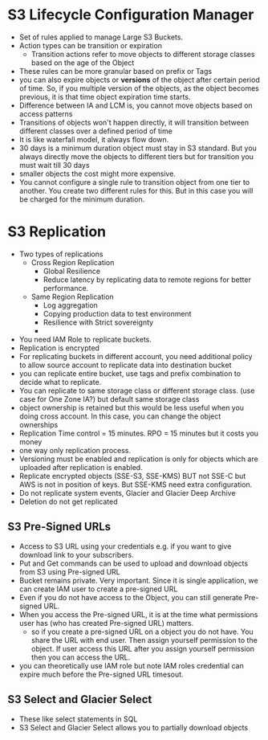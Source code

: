 # S3 Lifecycle Configuration Manager

* Set of rules applied to manage Large S3 Buckets.
* Action types can be transition or expiration
  * Transition actions refer to move objects to different storage classes based on the age of the Object
* These rules can be more granular based on prefix or Tags
* you can also expire objects or **versions** of the object after certain period of time. So, if you multiple version of the objects, as the object becomes previous, it is that time object expiration time starts.
* Difference between IA and LCM is, you cannot move objects based on access patterns
* Transitions of objects won't happen directly, it will transition between different classes over a defined period of time
* It is like waterfall model, it always flow down.
* 30 days is a minimum duration object must stay in S3 standard. But you always directly move the objects to different tiers but for transition you must wait till 30 days
* smaller objects the cost might more expensive.
* You cannot configure a single rule to transition object from one tier to another. You create two different rules for this. But in this case you will be charged for the minimum duration.

# S3 Replication

* Two types of replications
  * Cross Region Replication
    * Global Resilience
    * Reduce latency by replicating data to remote regions for better performance.
  * Same Region Replication
    * Log aggregation
    * Copying production data to test environment
    * Resilience with Strict sovereignty
    * 
* You need IAM Role to replicate buckets.
* Replication is encrypted
* For replicating buckets in different account, you need additional policy to allow source account to replicate data into destination bucket
* you can replicate entire bucket, use tags and prefix combination to decide what to replicate.
* You can replicate to same storage class or different storage class. (use case for One Zone IA?) but default same storage class
* object ownership is retained but this would be less useful when you doing cross account. In this case, you can change the object ownerships
* Replication Time control = 15 minutes. RPO = 15 minutes but it costs you money
* one way only replication process.
* Versioning must be enabled and replication is only for objects which are uploaded after replication is enabled.
* Replicate encrypted objects (SSE-S3, SSE-KMS) BUT not SSE-C but AWS is not in position of keys. But SSE-KMS need extra configuration.
* Do not replicate system events, Glacier and Glacier Deep Archive
* Deletion do not get replicated

## S3 Pre-Signed URLs

* Access to S3 URL using your credentials e.g. if you want to give download link to your subscribers.
* Put and Get commands can be used to upload and download objects from S3 using Pre-signed URL
* Bucket remains private. Very important. Since it is single application, we can create IAM user to create a pre-signed URL
* Even if you do not have access to the Object, you can still generate Pre-signed URL.
* When you access the Pre-signed URL, it is at the time what permissions user has (who has created Pre-signed URL) matters.
  * so if you create a pre-signed URL on a object you do not have. You share the URL with end user. Then assign yourself permission to the object. If user access this URL after you assign yourself permission then you can access the URL.
* you can theoretically use IAM role but note IAM roles credential can expire much before the Pre-signed URL timesout.

## S3 Select and Glacier Select

* These like select statements in SQL
* S3 Select and Glacier Select allows you to partially download objects